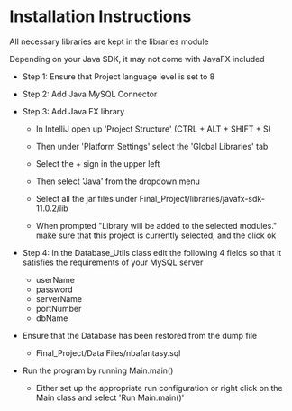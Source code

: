 # Installation Instructions #

All necessary libraries are kept in the libraries module

Depending on your Java SDK, it may not come with JavaFX included

* Step 1: Ensure that Project language level is set to 8

* Step 2: Add Java MySQL Connector

* Step 3: Add Java FX library

  * In IntelliJ open up 'Project Structure' (CTRL + ALT + SHIFT + S)
  
  * Then under 'Platform Settings' select the 'Global Libraries' tab
  
  * Select the + sign in the upper left
  
  * Then select 'Java' from the dropdown menu
  
  * Select all the jar files under Final_Project/libraries/javafx-sdk-11.0.2/lib 
  
  * When prompted "Library <YOUR LIBRARY NAME> will be added to the selected modules." make sure that this project is currently selected, and the click ok
  
* Step 4: In the Database_Utils class edit the following 4 fields so that it satisfies the requirements of your MySQL server
  * userName
  * password
  * serverName
  * portNumber
  * dbName

* Ensure that the Database has been restored from the dump file
  * Final_Project/Data Files/nbafantasy.sql
  
* Run the program by running Main.main()
  * Either set up the appropriate run configuration or right click on the Main class and select 'Run Main.main()'


